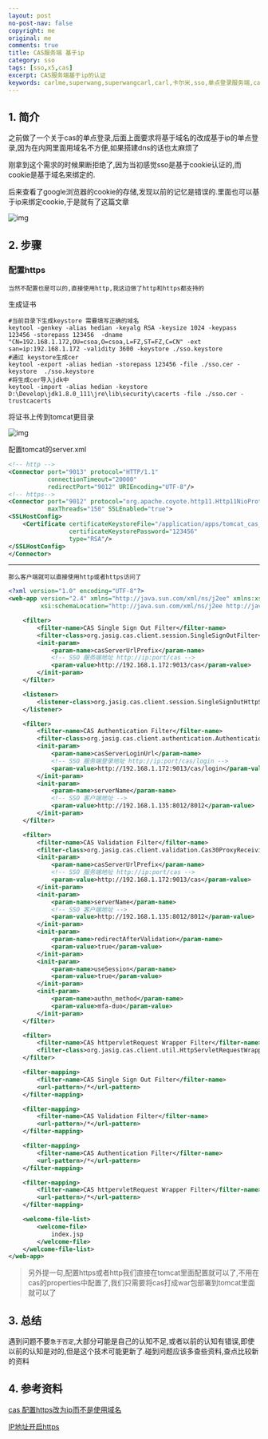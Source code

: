```yaml
---
layout: post
no-post-nav: false 
copyright: me
original: me
comments: true
title: CAS服务端 基于ip
category: sso
tags: [sso,x5,cas]
excerpt: CAS服务端基于ip的认证
keywords: carlme,superwang,superwangcarl,carl,卡尔米,sso,单点登录服务端,cas,client
---
```


## 1. 简介

之前做了一个关于cas的单点登录,后面上面要求将基于域名的改成基于ip的单点登录,因为在内网里面用域名不方便,如果搭建dns的话也太麻烦了

刚拿到这个需求的时候果断拒绝了,因为当初感觉sso是基于cookie认证的,而cookie是基于域名来绑定的.

后来查看了google浏览器的cookie的存储,发现以前的记忆是错误的.里面也可以基于ip来绑定cookie,于是就有了这篇文章

![img]({{site.cdn}}assets/images/blog/2019/20190422185743.png)

## 2. 步骤

### 配置https

`当然不配置也是可以的,直接使用http,我这边做了http和https都支持的`

生成证书

```shell
#当前目录下生成keystore 需要填写正确的域名
keytool -genkey -alias hedian -keyalg RSA -keysize 1024 -keypass 123456 -storepass 123456  -dname "CN=192.168.1.172,OU=csoa,O=csoa,L=FZ,ST=FZ,C=CN" -ext san=ip:192.168.1.172 -validity 3600 -keystore ./sso.keystore
#通过 keystore生成cer
keytool -export -alias hedian -storepass 123456 -file ./sso.cer -keystore  ./sso.keystore
#将生成cer导入jdk中
keytool -import -alias hedian -keystore D:\Develop\jdk1.8.0_111\jre\lib\security\cacerts -file ./sso.cer -trustcacerts
```

将证书上传到tomcat更目录

![img]({{site.cdn}}assets/images/blog/2019/20190422190321.png)

配置tomcat的server.xml

```xml
<!-- http -->
<Connector port="9013" protocol="HTTP/1.1"
           connectionTimeout="20000"
           redirectPort="9012" URIEncoding="UTF-8"/>
<!-- https-->
<Connector port="9012" protocol="org.apache.coyote.http11.Http11NioProtocol"
           maxThreads="150" SSLEnabled="true">
<SSLHostConfig>
    <Certificate certificateKeystoreFile="/application/apps/tomcat_cas_server/sso.keystore"
                 certificateKeystorePassword="123456"
                 type="RSA"/>
</SSLHostConfig>
</Connector>
```

***

`那么客户端就可以直接使用http或者https访问了`

```xml
<?xml version="1.0" encoding="UTF-8"?>
<web-app version="2.4" xmlns="http://java.sun.com/xml/ns/j2ee" xmlns:xsi="http://www.w3.org/2001/XMLSchema-instance"
         xsi:schemaLocation="http://java.sun.com/xml/ns/j2ee http://java.sun.com/xml/ns/j2ee/web-app_2_4.xsd">

    <filter>
        <filter-name>CAS Single Sign Out Filter</filter-name>
        <filter-class>org.jasig.cas.client.session.SingleSignOutFilter</filter-class>
        <init-param>
            <param-name>casServerUrlPrefix</param-name>
            <!-- SSO 服务端地址 http://ip:port/cas -->
            <param-value>http://192.168.1.172:9013/cas</param-value>
        </init-param>
    </filter>

    <listener>
        <listener-class>org.jasig.cas.client.session.SingleSignOutHttpSessionListener</listener-class>
    </listener>

    <filter>
        <filter-name>CAS Authentication Filter</filter-name>
        <filter-class>org.jasig.cas.client.authentication.AuthenticationFilter</filter-class>
        <init-param>
            <param-name>casServerLoginUrl</param-name>
            <!-- SSO 服务端登录地址 http://ip:port/cas/login -->
            <param-value>http://192.168.1.172:9013/cas/login</param-value>
        </init-param>
        <init-param>
            <param-name>serverName</param-name>
            <!-- SSO 客户端地址 -->
            <param-value>http://192.168.1.135:8012/8012</param-value>
        </init-param>
    </filter>

    <filter>
        <filter-name>CAS Validation Filter</filter-name>
        <filter-class>org.jasig.cas.client.validation.Cas30ProxyReceivingTicketValidationFilter</filter-class>
        <init-param>
            <param-name>casServerUrlPrefix</param-name>
            <!-- SSO 服务端地址 http://ip:port/cas -->
            <param-value>http://192.168.1.172:9013/cas</param-value>
        </init-param>
        <init-param>
            <param-name>serverName</param-name>
            <!-- SSO 客户端地址 -->
            <param-value>http://192.168.1.135:8012/8012</param-value>
        </init-param>
        <init-param>
            <param-name>redirectAfterValidation</param-name>
            <param-value>true</param-value>
        </init-param>
        <init-param>
            <param-name>useSession</param-name>
            <param-value>true</param-value>
        </init-param>
        <init-param>
            <param-name>authn_method</param-name>
            <param-value>mfa-duo</param-value>
        </init-param>
    </filter>

    <filter>
        <filter-name>CAS httpervletRequest Wrapper Filter</filter-name>
        <filter-class>org.jasig.cas.client.util.HttpServletRequestWrapperFilter</filter-class>
    </filter>

    <filter-mapping>
        <filter-name>CAS Single Sign Out Filter</filter-name>
        <url-pattern>/*</url-pattern>
    </filter-mapping>

    <filter-mapping>
        <filter-name>CAS Validation Filter</filter-name>
        <url-pattern>/*</url-pattern>
    </filter-mapping>

    <filter-mapping>
        <filter-name>CAS Authentication Filter</filter-name>
        <url-pattern>/*</url-pattern>
    </filter-mapping>

    <filter-mapping>
        <filter-name>CAS httpervletRequest Wrapper Filter</filter-name>
        <url-pattern>/*</url-pattern>
    </filter-mapping>

    <welcome-file-list>
        <welcome-file>
            index.jsp
        </welcome-file>
    </welcome-file-list>
</web-app>
```

> 另外提一句,配置https或者http我们直接在tomcat里面配置就可以了,不用在cas的properties中配置了,我们只需要将cas打成war包部署到tomcat里面就可以了

## 3. 总结

遇到问题不要`急于否定`,大部分可能是自己的认知不足,或者以前的认知有错误,即使以前的认知是对的,但是这个技术可能更新了.碰到问题应该多查些资料,查点比较新的资料

## 4. 参考资料

[cas 配置https改为ip而不是使用域名](https://blog.csdn.net/qq_33873431/article/details/79354148)

[IP地址开启https](https://blog.csdn.net/gui66497/article/details/79289047)